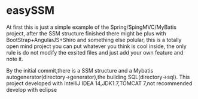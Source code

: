 # easySSM
At first this is just a simple example of the Spring/SpingMVC/MyBatis project,
after the SSM structure finished there might be plus with BootStrap+AngularJS+Shiro and something else polular,
this is a totally open mind project you can put whatever you think is cool inside,
the only rule is do not modify the exsited files and just add your own feature and note it.

By the initial commit,there is a SSM structure and a Mybatis autogenerator(directory->generator),the building SQL(directory->sql).
This project developed with IntelliJ IDEA 14,JDK1.7,TOMCAT 7,not recommended develop with eclipse
